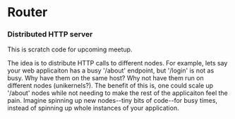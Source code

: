 # Router

### Distributed HTTP server

This is scratch code for upcoming meetup.


The idea is to distribute HTTP calls to different nodes.  For example,
lets say your web applicaiton has a busy '/about' endpoint, but '/login' is not as busy.  Why have them on the same host?  Why not have them run on different nodes (unikernels?).  The benefit of this is, one could scale up '/about' nodes while not needing to make the rest of the applicaiton feel the pain.  Imagine spinning up new nodes--tiny bits of code--for busy times, instead of spinning up whole instances of your application.
